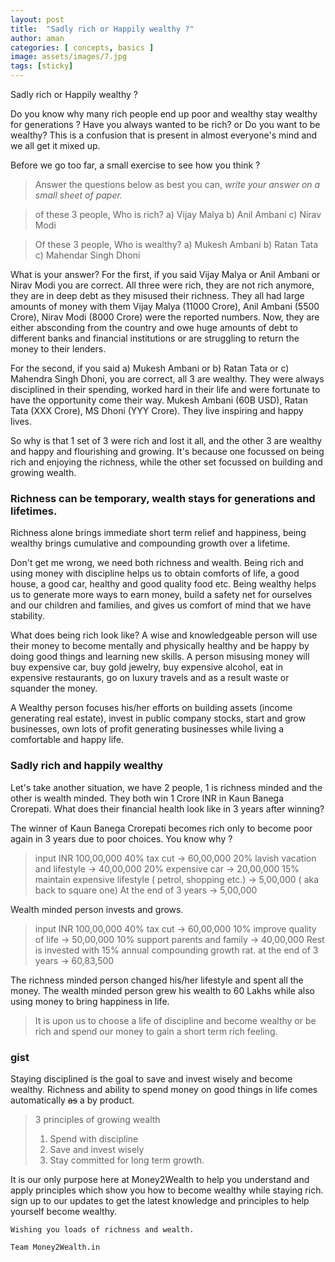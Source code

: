 ```yaml
---
layout: post
title:  "Sadly rich or Happily wealthy ?"
author: aman
categories: [ concepts, basics ]
image: assets/images/7.jpg
tags: [sticky]
---
```


Sadly rich or Happily wealthy ?

Do you know why many rich people end up poor and wealthy stay wealthy for generations ? Have you always wanted to be rich? or Do you want to be wealthy? This is a confusion that is present in almost everyone's mind and we all get it mixed up. 

Before we go too far, a small exercise to see how you think ?


>Answer the questions below as best you can, 
*write your answer on a small sheet of paper.*

>of these 3 people, Who is rich?
a) Vijay Malya
b) Anil Ambani
c) Nirav Modi


>Of these 3 people, Who is wealthy?
a) Mukesh Ambani
b) Ratan Tata
c) Mahendar Singh Dhoni

What is your answer? For the first, if you said Vijay Malya or Anil Ambani or Nirav Modi you are correct. All three were rich, they are not rich anymore, they are in deep debt as they misused their richness. They all had large amounts of money with them Vijay Malya (11000 Crore), Anil Ambani (5500 Crore), Nirav Modi (8000 Crore) were the reported numbers. Now, they are either absconding from the country and owe huge amounts of debt to different banks and financial institutions or are struggling to return the money to their lenders. 

For the second, if you said a) Mukesh Ambani or b) Ratan Tata or c) Mahendra Singh Dhoni, you are correct, all 3 are wealthy. They were always disciplined in their spending, worked hard in their life and were fortunate to have the opportunity come their way.  Mukesh Ambani (60B USD), Ratan Tata (XXX Crore), MS Dhoni (YYY Crore). They live inspiring and happy lives.

So why is that 1 set of 3 were rich and lost it all, and the other 3 are wealthy and happy and flourishing and growing. It's because one focussed on being rich and enjoying the richness, while the other set focussed on building and growing wealth.


### Richness can be temporary, wealth stays for generations and lifetimes.

Richness alone brings immediate short term relief and happiness, being wealthy brings cumulative and compounding growth over a lifetime. 

Don't get me wrong, we need both richness and wealth. Being rich and using money with discipline helps us to obtain comforts of life, a good house, a good car, healthy and good quality food etc. Being wealthy helps us to generate more ways to earn money, build a safety net for ourselves and our children and families, and gives us comfort of mind that we have stability.

What does being rich look like? A wise and knowledgeable person will use their money to become mentally and physically healthy and be happy by doing good things and learning new skills.  A person misusing money will buy expensive car, buy gold jewelry, buy expensive alcohol, eat in expensive restaurants, go on luxury travels and as a result waste or squander the money.

A Wealthy person focuses his/her efforts on building assets (income generating real estate), invest in public company stocks, start and grow businesses, own lots of profit generating businesses while living a comfortable and happy life.

### Sadly rich and happily wealthy
Let's take another situation, we have 2 people, 1 is richness minded and the other is wealth minded. They both win 1 Crore INR in Kaun Banega Crorepati. What does their financial health look like in 3 years after winning?

The winner of Kaun Banega Crorepati becomes rich only to become poor again in 3 years due to poor choices.  You know why ? 
> input INR 100,00,000
40% tax cut -> 60,00,000
20% lavish vacation and lifestyle -> 40,00,000
20% expensive car -> 20,00,000
15% maintain expensive lifestyle ( petrol, shopping etc.) -> 5,00,000 ( aka back to square one)
At the end of 3 years -> 5,00,000

Wealth minded person invests and grows.
> input INR 100,00,000
40% tax cut -> 60,00,000
10% improve quality of life -> 50,00,000
10% support parents and family -> 40,00,000
Rest is invested with 15% annual compounding growth rat.
at the end of 3 years -> 60,83,500

The richness minded person changed his/her lifestyle and spent all the money. The wealth minded person grew his wealth to 60 Lakhs while also using money to bring happiness in life.

> It is upon us to choose a life of discipline and become wealthy or be rich and spend our money to gain a short term rich feeling.

### gist
Staying disciplined is the goal to save and invest wisely and become wealthy. Richness and ability to spend money on good things in life comes automatically ~~as~~ a by product.

> 3 principles of growing wealth 
> 1) Spend with discipline
> 2) Save and invest wisely
> 3) Stay committed for long term growth.

It is our only purpose here at Money2Wealth to help you understand and apply principles which show you how to become wealthy while staying rich. sign up to our updates to get the latest knowledge and principles to help yourself become wealthy.
~~~~
Wishing you loads of richness and wealth.

Team Money2Wealth.in
